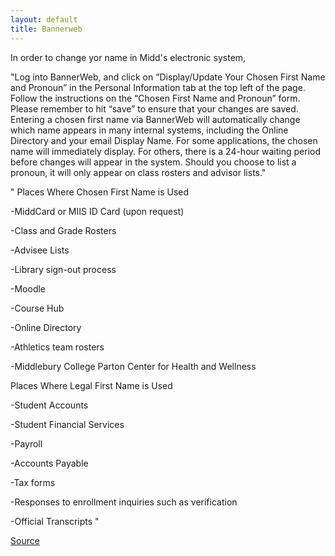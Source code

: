 ```yaml
---
layout: default
title: Bannerweb
---
```


In order to change yor name in Midd's electronic system,

"Log into BannerWeb, and click on “Display/Update Your Chosen First Name and Pronoun” in the Personal Information tab at the top left of the page.  Follow the instructions on the “Chosen First Name and Pronoun” form. Please remember to hit “save” to ensure that your changes are saved. Entering a chosen first name via BannerWeb will automatically change which name appears in many internal systems, including the Online Directory and your email Display Name. For some applications, the chosen name will immediately display. For others, there is a 24-hour waiting period before changes will appear in the system. Should you choose to list a pronoun, it will only appear on class rosters and advisor lists."

"
Places Where Chosen First Name is Used

-MiddCard or MIIS ID Card (upon request)

-Class and Grade Rosters

-Advisee Lists

-Library sign-out process

-Moodle

-Course Hub

-Online Directory

-Athletics team rosters

-Middlebury College Parton Center for Health and Wellness


Places Where Legal First Name is Used


-Student Accounts

-Student Financial Services

-Payroll

-Accounts Payable

-Tax forms

-Responses to enrollment inquiries such as verification

-Official Transcripts
"

[Source](https://www.middlebury.edu/college/student-life/diversity-equity-inclusion/chosen-names-and-pronouns#:~:text=Log%20into%20BannerWeb%2C%20and%20click,that%20your%20changes%20are%20saved.)
